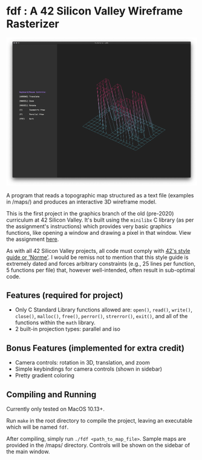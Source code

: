 # fdf : A 42 Silicon Valley Wireframe Rasterizer

![screenshot](/screenshots/42.png?raw=true)

A program that reads a topographic map structured as a text file (examples in /maps/) and produces an interactive 3D wireframe model.

This is the first project in the graphics branch of the old (pre-2020) curriculum at 42 Silicon Valley. It's built using the `minilibx` C library (as per the assignment's instructions) which provides very basic graphics functions, like opening a window and drawing a pixel in that window. View the assignment [here](https://github.com/jakemgilfix/ft_fdf-Wireframe-Rasterizer/blob/master/fdf.en.pdf).

As with all 42 Silicon Valley projects, all code must comply with [42's style guide or 'Norme'](https://github.com/jakemgilfix/ft_fdf-Wireframe-Rasterizer/blob/master/norme.en.pdf). I would be remiss not to mention that this style guide is extremely dated and forces arbitrary constraints (e.g., 25 lines per function, 5 functions per file) that, however well-intended, often result in sub-optimal code.

## Features (required for project)
* Only C Standard Library functions allowed are: `open()`, `read()`, `write()`, `close()`, `malloc()`, `free()`, `perror()`, `strerror()`, `exit()`, and all of the functions within the `math` library.
* 2 built-in projection types: parallel and iso

## Bonus Features (implemented for extra credit)
* Camera controls: rotation in 3D, translation, and zoom
* Simple keybindings for camera controls (shown in sidebar)
* Pretty gradient coloring

## Compiling and Running
Currently only tested on MacOS 10.13+.

Run `make` in the root directory to compile the project, leaving an executable which will be named `fdf`.

After compiling, simply run `./fdf <path_to_map_file>`. Sample maps are provided in the /maps/ directory. Controls will be shown on the sidebar of the main window.
